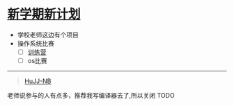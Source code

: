 # [新学期新计划](https://github.com/HuJJ-NB/HuJJ-NB/issues/18)

- 学校老师这边有个项目
- 操作系统比赛
  - [ ] [训练营](https://github.com/LearningOS/rust-based-os-comp2022/)
  - [ ] os比赛

---

> [HuJJ-NB](https://github.com/HuJJ-NB)

老师说参与的人有点多，推荐我写编译器去了,所以关闭 TODO
